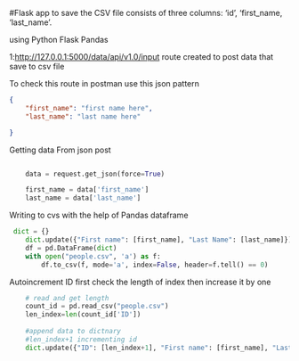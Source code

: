 #Flask app to save the CSV file consists of three columns: ‘id’, ‘first_name, ‘last_name’.

using Python Flask Pandas

1:http://127.0.0.1:5000/data/api/v1.0/input
 route created to post data that save to csv file

To check this route in postman use this json pattern 
````json
{
	"first_name": "first name here",
	"last_name": "last name here"

}
````

Getting data From json post 
```python

    data = request.get_json(force=True)

    first_name = data['first_name']
    last_name = data['last_name']


```


Writing to cvs with the help of Pandas dataframe 

```python
 dict = {}
    dict.update({"First name": [first_name], "Last Name": [last_name]})
    df = pd.DataFrame(dict)
    with open("people.csv", 'a') as f:
        df.to_csv(f, mode='a', index=False, header=f.tell() == 0)
```


Autoincrement ID first check the length of index then increase it by one
```python
    # read and get length
    count_id = pd.read_csv("people.csv")
    len_index=len(count_id['ID'])
    
    #append data to dictnary
    #len_index+1 incrementing id
    dict.update({"ID": [len_index+1], "First name": [first_name], "Last Name": [last_name]})

```